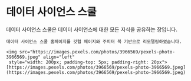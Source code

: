데이터 사이언스 스쿨
==============================================================================

데이터 사이언스 스쿨은 데이터 사이언스에 대한 모든 지식을 공유하는 장입니다.

```{admonition} 알림
데이터 사이언스 스쿨 홈페이지를 깃헙 페이지와 주피터 북 기반으로 리모델링하였습니다.
```

````{admonition} 2020-09-30
<img src="https://images.pexels.com/photos/3966569/pexels-photo-3966569.jpeg" align="left" 
 style="width: 200px; padding-top: 5px; padding-right: 20px">
[https://images.pexels.com/photos/3966569/pexels-photo-3966569.jpeg](https://images.pexels.com/photos/3966569/pexels-photo-3966569.jpeg)
````



